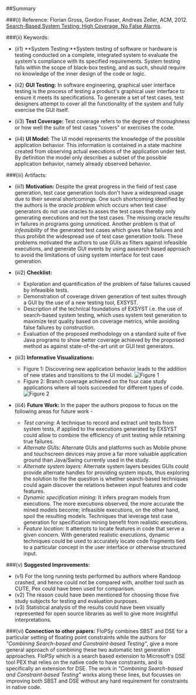 ##Summary

###(i) Reference: Florian Gross, Gordon Fraser, Andreas Zeller, ACM, 2012. [Search-Based System Testing: High Coverage, No False Alarms](http://dl.acm.org/citation.cfm?id=2336762). 

###(ii) Keywords:
* (ii1) **System Testing:**System testing of software or hardware is testing conducted on a complete, integrated system to evaluate the system's compliance with its specified requirements. System testing falls within the scope of black-box testing, and as such, should require no knowledge of the inner design of the code or logic.

* (ii2) **GUI Testing:** In software engineering, graphical user interface testing is the process of testing a product's graphical user interface to ensure it meets its specifications. To generate a set of test cases, test designers attempt to cover all the functionality of the system and fully exercise the GUI itself.

* (ii3) **Test Coverage:**  Test coverage refers to the degree of thoroughness or how well the suite of test cases "covers" or exercises the code.

* (ii4) **UI Model:** The UI model represents the knowledge of the possible application behavior. This information is contained in a state machine created from observing actual executions of the application under test. By definition the model only describes a subset of the possible application behavior, namely already observed behavior.

###(iii) Artifacts:

* (iii1) **Motivation:** Despite the great progress in the field of test case generation, test case generation tools don't have a widespread usage due to their several shortcomings. One such shortcoming identified by the authors is the _oracle problem_ which occurs when test case generators do not use oracles to asses the test cases thereby only generating executions and not the test cases. The missing oracle results in failures in programs going unnoticed. Another problem is that of _infeasibility_ of the generated test cases which gives false failures and thus prohibit the widespread use of test case generation tools. These problems motivated the authors to use GUIs as filters against infeasible executions, and generate GUI events by using aasearch based approach to avoid the limitations of using system interface for test case generation. 

* (iii2) **Checklist:** 
  * Exploration and quantification of the problem of false failures caused by infeasible tests.
  * Demonstration of coverage driven generation of test suites through a GUI by the use of a new testing tool, EXSYST.
  * Description of the technical foundations of EXSYST i.e. the use of search-based system testing, which uses system test generation to maximize test quality based on coverage metrics, while avoiding false failures by construction.
  * Evaluation of the proposed methodology on a standard suite of five Java programs to show better coverage achieved by the proposed method as against state-of-the-art unit or GUI test generators.

* (iii3) **Informative Visualizations:** 
  * Figure 1: Discovering new application behavior leads to the addition of new states and transitions to the UI model.
  ![Figure 1](https://cloud.githubusercontent.com/assets/7557398/10932788/ac67f84c-82a1-11e5-9515-156cca8e4534.jpg)
  * Figure 2: Branch coverage achieved on the four case study applications where all tools succeeded for different types of code.
  ![Figure 2](https://cloud.githubusercontent.com/assets/7557398/10932800/bf44a64a-82a1-11e5-9726-6978e9c197dd.jpg)

* (iii4) **Future Work:** In the paper the authors propose to focus on the following areas for future work -
  * _Test carving:_ A technique to record and extract unit tests from system tests, if applied to the executions generated by EXSYST could allow to combine the efficiency of unit testing while retaining true failures.
  * _Alternate GUIs:_ Alternate GUIs and platforms such as Mobile phone and touchscreen devices may prove a far more valuable application ground than Java/Swing currently used in the study.
  * _Alternate system layers:_ Alternate system layers besides GUIs could provide alternate handles for providing system inputs, thus exploring the solution to the the question is whether search-based techniques could again discover the relations between input features and code features.
  * _Dynamic specification mining:_ It infers program models from executions. The more executions observed, the more accurate
the mined models become; infeasible executions, on the other hand, spoil the resulting models. Techniques that leverage
test case generation for specification mining benefit from realistic executions.
  * _Feature location:_ It attempts to locate features in code that serve a given concern. With generated realistic executions, dynamic techniques could be used to accurately locate code fragments tied to a particular concept in the user interface or otherwise structured input.
  
###(v) **Suggested Improvements:**
* (v1) For the long running tests performed bu authors where Randoop crashed, and hence could not be compared with, another tool such as CUTE, Pex could have been used for comparison.
* (v2) The reason could have been mentioned for choosing those five study subjects for testing and evaluation purposes.
* (v3) Statistical analysis of the results could have been visually represented for open source libraries as well to give more insightful interpretations.

###(vi) **Connection to other papers:**
FloPSy combines SBST and DSE for a particular setting of floating point constraints while the authors for _"Combining Search-based and Constraint-based Testing"_, give a more general approach of combining these two automatic test generation approaches. FloPSy which is a search based extension to Microsoft's DSE tool PEX that relies on the native code to have constraints, and is specifically an extension for DSE. The work in _"Combining Search-based and Constraint-based Testing"_ works along these lines, but focusses on improving both SBST and DSE without any hard requirement for constraints in native code.


